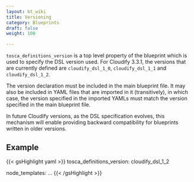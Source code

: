 ```yaml
---
layout: bt_wiki
title: Versioning
category: Blueprints
draft: false
weight: 100

---
```


`tosca_definitions_version` is a top level property of the blueprint which is used to specify the DSL version used.
For Cloudify 3.3.1, the versions that are currently defined are `cloudify_dsl_1_0`, `cloudify_dsl_1_1` and `cloudify_dsl_1_2`.

The version declaration must be included in the main blueprint file. It may also be included in YAML files that are imported in it (transitively), in which case, the version specified in the imported YAMLs must match the version specified in the main blueprint file.

In future Cloudify versions, as the DSL specification evolves, this mechanism will enable providing backward compatibility for blueprints written in older versions.
<br>

## Example
{{< gsHighlight  yaml >}}
tosca_definitions_version: cloudify_dsl_1_2

node_templates:
    ...
{{< /gsHighlight >}}
